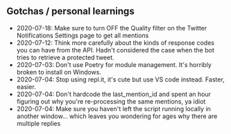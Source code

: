 ## Gotchas / personal learnings

* 2020-07-18: Make sure to turn OFF the Quality filter on the Twitter Notifications Settings page to get all mentions
* 2020-07-12: Think more carefully about the kinds of response codes you can have from the API. Hadn't considered the case when the bot tries to retrieve a protected tweet.
* 2020-07-03: Don't use Poetry for module management. It's horribly broken to install on Windows.  
* 2020-07-04: Stop using repl.it, it's cute but use VS code instead. Faster, easier.
* 2020-07-04: Don't hardcode the last_mention_id and spent an hour figuring out why you're re-processing the same mentions, ya idiot
* 2020-07-04: Make sure you haven't left the script running locally in another window... which leaves you wondering for ages why there are multiple replies   
